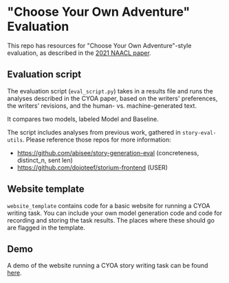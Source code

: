 # "Choose Your Own Adventure" Evaluation
This repo has resources for "Choose Your Own Adventure"-style evaluation, as described in the [2021 NAACL paper](https://www.aclweb.org/anthology/2021.naacl-main.279/).

## Evaluation script
The evaluation script (`eval_script.py`) takes in a results file and runs the analyses described in the CYOA paper, based on the writers' preferences, the writers' revisions, and the human- vs. machine-generated text.

It compares two models, labeled Model and Baseline.

The script includes analyses from previous work, gathered in `story-eval-utils`. Please reference those repos for more information:

- https://github.com/abisee/story-generation-eval (concreteness, distinct_n, sent len)
- https://github.com/dojoteef/storium-frontend (USER)


## Website template
`website_template` contains code for a basic website for running a CYOA writing task. You can include your own model generation code and code for recording and storing the task results. The places where these should go are flagged in the template.

## Demo
A demo of the website running a CYOA story writing task can be found [here](https://homes.cs.washington.edu/~eaclark7/multi-model-demo/).
